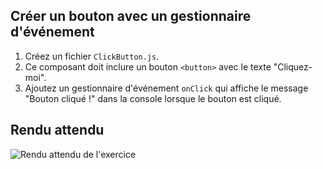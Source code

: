 ## Créer un bouton avec un gestionnaire d'événement

1. Créez un fichier `ClickButton.js`.
2. Ce composant doit inclure un bouton `<button>` avec le texte "Cliquez-moi".
3. Ajoutez un gestionnaire d'événement `onClick` qui affiche le message "Bouton cliqué !" dans la console lorsque le bouton est cliqué.

## Rendu attendu

<img src="../img/rendu_exo_13_1.png" alt="Rendu attendu de l'exercice">